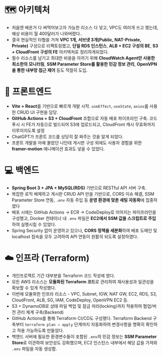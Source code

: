 # 🗺️ 아키텍처

- 처음엔 배운거 다 써먹어보고자 가능한 리소스 다 넣고, VPC도 여러개 쓰고 했는데, 예상 비용이 월 400달러가 나와버렸다..
- 결국 현실적인 타협을 거쳐 **VPC 1개, 서브넷 3개(Public, NAT-Private, Private)** 구성으로 리팩토링했고, **단일 RDS 인스턴스**, **ALB + EC2 구성의 BE**, **S3 + CloudFront 구성의 FE** 아키텍처로 정리하게되었다.
- 필수 리소스를 남기고 최대한 비용을 아끼기 위해 **CloudWatch Agent만 사용한 최소한의 모니터링**, **SSM Parameter Store를 활용한 민감 정보 관리**, **OpenVPN을 통한 내부망 접근 제어** 등도 적절히 도입.

# 🎨 프론트엔드

- **Vite + React**를 기반으로 빠르게 개발 시작. `useEffect`, `useState`, `axios`를 사용한 CRUD UI 구현을 담당.
- **GitHub Actions + S3 + CloudFront** 조합으로 자동 배포 파이프라인 구축. 코드 푸시 시 FE가 자동으로 빌드되어 S3에 업로드되고, CloudFront 캐시 무효화까지 이루어지도록 설정
- ChatGPT가 프론트 코드를 상당히 잘 짜주는 것을 알게 되었다.
- 프론트 개발을 아예 몰랐던 나인데 게시판 구성 외에도 사용자 경험을 위한 **framer-motion** 애니메이션 효과도 넣을 수 있었다.

# 💻 백엔드

- **Spring Boot 3 + JPA + MySQL(RDS)** 기반으로 RESTful API 서버 구축.
- 복잡한 로직 배제하고 게시판 CRUD API 만을 기반으로, CORS 이슈 해결, SSM Parameter Store 연동, `.env` 자동 주입 등 **운영 환경에 맞춘 세팅 자동화**에 집중하였다
- 배포 시에는 GitHub Actions → ECR → CodeDeploy로 이어지는 파이프라인을 구성했고, Docker 컨테이너 내 `.env` 파일은 **EC2에서 SSM 값을 스크립트로 주입**하여 실행시킬 수 있었다.
- Spring Security 없이 운영하고 있으나, **CORS 정책을 세분화**하여 배포 도메인 및 localhost 접속을 모두 고려하여 API 연동이 원활히 되도록 설정하였다.

# ☁️ 인프라 (Terraform)

- 개인프로젝트 기간 대부분을 Terraform 코드 작성에 썼다.
- 모든 AWS 리소스는 **모듈화된 Terraform 코드**로 관리하여 재사용성과 일관성을 확보할 수 있게 작성했다.
- 이번에 모듈화한 인프라 리소스 - VPC, Subnet, IGW, NAT GW, EC2, RDS, S3, CloudFront, ALB, SG, IAM, CodeDeploy, OpenVPN EC2 등.
- S3 + DynamoDB로 상태 파일 백업 및 잠금 처리(locking)까지 적용하여 협업/버전 관리 체계 구축(Backend)
- GitHub Actions를 통해 Terraform CI/CD도 구성했다. Terraform Backend 구축부터 `terraform plan → apply` 단계까지 자동화하여 변경사항을 명확히 확인하고 적용 가능하도록 만들었다.
- 백엔드 서버에 필요한 환경변수들이 포함된 `.env`의 민감 정보는 **SSM Parameter Store**로 이관하여 보안성도 강화했으며, EC2 인스턴스 내부에서 해당 값을 가져와 `.env` 파일을 자동 생성함.
